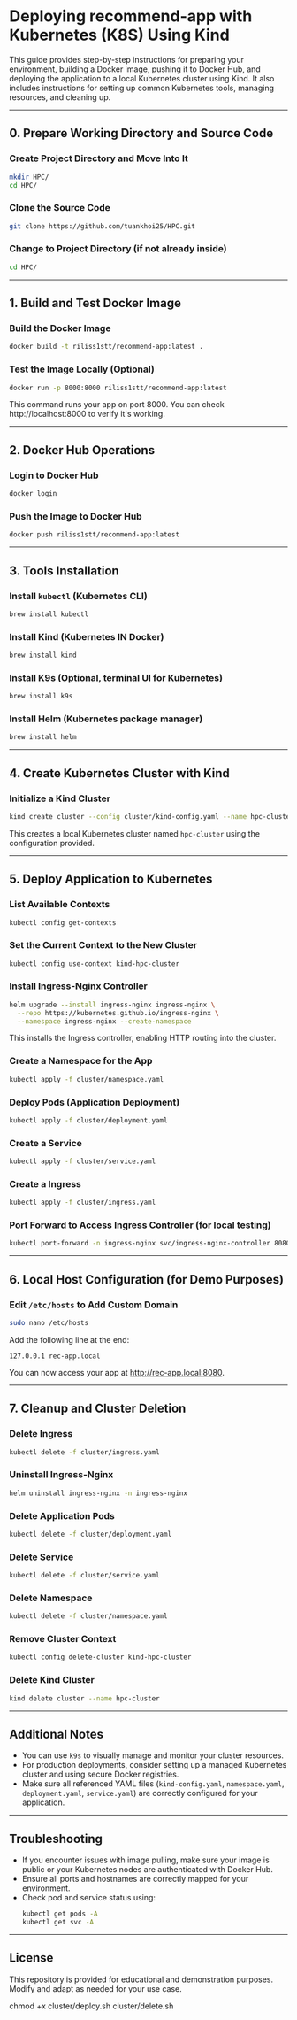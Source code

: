 # Deploying recommend-app with Kubernetes (K8S) Using Kind

This guide provides step-by-step instructions for preparing your environment, building a Docker image, pushing it to Docker Hub, and deploying the application to a local Kubernetes cluster using Kind. It also includes instructions for setting up common Kubernetes tools, managing resources, and cleaning up.

---

## 0. Prepare Working Directory and Source Code

### Create Project Directory and Move Into It
```bash
mkdir HPC/
cd HPC/
```

### Clone the Source Code
```bash
git clone https://github.com/tuankhoi25/HPC.git
```

### Change to Project Directory (if not already inside)
```bash
cd HPC/
```

---

## 1. Build and Test Docker Image

### Build the Docker Image
```bash
docker build -t riliss1stt/recommend-app:latest .
```

### Test the Image Locally (Optional)
```bash
docker run -p 8000:8000 riliss1stt/recommend-app:latest
```
This command runs your app on port 8000. You can check http://localhost:8000 to verify it's working.

---

## 2. Docker Hub Operations

### Login to Docker Hub
```bash
docker login
```

### Push the Image to Docker Hub
```bash
docker push riliss1stt/recommend-app:latest
```

---

## 3. Tools Installation

### Install `kubectl` (Kubernetes CLI)
```bash
brew install kubectl
```

### Install Kind (Kubernetes IN Docker)
```bash
brew install kind
```

### Install K9s (Optional, terminal UI for Kubernetes)
```bash
brew install k9s
```

### Install Helm (Kubernetes package manager)
```bash
brew install helm
```

---

## 4. Create Kubernetes Cluster with Kind

### Initialize a Kind Cluster
```bash
kind create cluster --config cluster/kind-config.yaml --name hpc-cluster
```
This creates a local Kubernetes cluster named `hpc-cluster` using the configuration provided.

---

## 5. Deploy Application to Kubernetes

### List Available Contexts
```bash
kubectl config get-contexts
```

### Set the Current Context to the New Cluster
```bash
kubectl config use-context kind-hpc-cluster
```

### Install Ingress-Nginx Controller
```bash
helm upgrade --install ingress-nginx ingress-nginx \
  --repo https://kubernetes.github.io/ingress-nginx \
  --namespace ingress-nginx --create-namespace
```
This installs the Ingress controller, enabling HTTP routing into the cluster.

### Create a Namespace for the App
```bash
kubectl apply -f cluster/namespace.yaml
```

### Deploy Pods (Application Deployment)
```bash
kubectl apply -f cluster/deployment.yaml
```

### Create a Service
```bash
kubectl apply -f cluster/service.yaml
```

### Create a Ingress
```bash
kubectl apply -f cluster/ingress.yaml
```

### Port Forward to Access Ingress Controller (for local testing)
```bash
kubectl port-forward -n ingress-nginx svc/ingress-nginx-controller 8080:80
```

---

## 6. Local Host Configuration (for Demo Purposes)

### Edit `/etc/hosts` to Add Custom Domain
```bash
sudo nano /etc/hosts
```
Add the following line at the end:
```
127.0.0.1 rec-app.local
```
You can now access your app at http://rec-app.local:8080.

---

## 7. Cleanup and Cluster Deletion

### Delete Ingress
```bash
kubectl delete -f cluster/ingress.yaml
```

### Uninstall Ingress-Nginx
```bash
helm uninstall ingress-nginx -n ingress-nginx
```

### Delete Application Pods
```bash
kubectl delete -f cluster/deployment.yaml
```

### Delete Service
```bash
kubectl delete -f cluster/service.yaml
```

### Delete Namespace
```bash
kubectl delete -f cluster/namespace.yaml
```

### Remove Cluster Context
```bash
kubectl config delete-cluster kind-hpc-cluster
```

### Delete Kind Cluster
```bash
kind delete cluster --name hpc-cluster
```

---

## Additional Notes

- You can use `k9s` to visually manage and monitor your cluster resources.
- For production deployments, consider setting up a managed Kubernetes cluster and using secure Docker registries.
- Make sure all referenced YAML files (`kind-config.yaml`, `namespace.yaml`, `deployment.yaml`, `service.yaml`) are correctly configured for your application.

---

## Troubleshooting

- If you encounter issues with image pulling, make sure your image is public or your Kubernetes nodes are authenticated with Docker Hub.
- Ensure all ports and hostnames are correctly mapped for your environment.
- Check pod and service status using:
  ```bash
  kubectl get pods -A
  kubectl get svc -A
  ```

---

## License

This repository is provided for educational and demonstration purposes. Modify and adapt as needed for your use case.

chmod +x cluster/deploy.sh cluster/delete.sh